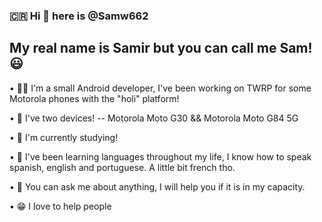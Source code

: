 ### 🇨🇷 Hi 🙌 here is @Samw662
## My real name is Samir but you can call me Sam! 😃

• 😶‍🌫️ I'm a small Android developer, I've been working on TWRP for some Motorola phones with the "holi" platform!

• 📲 I've two devices!
-- Motorola Moto G30 && Motorola Moto G84 5G

• 📖 I'm currently studying!

• 🌟 I've been learning languages ​throughout my life, I know how to speak spanish, english and portuguese. A little bit french tho.

• 💬 You can ask me about anything, I will help you if it is in my capacity. 

• 😁 I love to help people 

